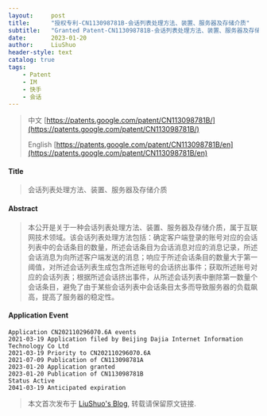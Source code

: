 ```yaml
---
layout:     post
title:      "授权专利-CN113098781B-会话列表处理方法、装置、服务器及存储介质"
subtitle:   "Granted Patent-CN113098781B-会话列表处理方法、装置、服务器及存储介质"
date:       2023-01-20
author:     LiuShuo
header-style: text
catalog: true
tags:
    - Patent
    - IM
    - 快手
    - 会话
---
```

> 中文 [https://patents.google.com/patent/CN113098781B/](https://patents.google.com/patent/CN113098781B/)
>
> English [https://patents.google.com/patent/CN113098781B/en](https://patents.google.com/patent/CN113098781B/en)

#### Title
> 会话列表处理方法、装置、服务器及存储介质









#### Abstract
> 本公开是关于一种会话列表处理方法、装置、服务器及存储介质，属于互联网技术领域。该会话列表处理方法包括：确定客户端登录的账号对应的会话列表中的会话条目的数量，所述会话条目为会话消息对应的消息记录，所述会话消息为向所述客户端发送的消息；响应于所述会话条目的数量大于第一阈值，对所述会话列表生成包含所述账号的会话挤出事件；获取所述账号对应的会话列表；根据所述会话挤出事件，从所述会话列表中删除第一数量个会话条目，避免了由于某些会话列表中会话条目太多而导致服务器的负载飙高，提高了服务器的稳定性。









#### Application Event
```
Application CN202110296070.6A events 
2021-03-19 Application filed by Beijing Dajia Internet Information Technology Co Ltd
2021-03-19 Priority to CN202110296070.6A
2021-07-09 Publication of CN113098781A
2023-01-20 Application granted
2023-01-20 Publication of CN113098781B
Status Active
2041-03-19 Anticipated expiration
```
> 本文首次发布于 [LiuShuo's Blog](https://liushuo.me), 
转载请保留原文链接.
